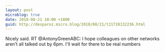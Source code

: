 ```yaml
---
layout: post
microblog: true
date: 2010-08-21 10:00 +1000
guid: http://desparoz.micro.blog/2010/08/21/t21728132236.html
---
```

Nicely said. RT @AntonyGreenABC: I hope colleagues on other networks aren't all talked out by 6pm. I'll wait for there to be real numbers
